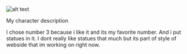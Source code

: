 ![alt text](https://github.com/Kasiczek/english-for-designers/blob/main/01-character-description/number3.png)

My character description

I chose number 3 because i like it and its my favorite number. 
And i put statues in it. I dont really like statues that much but its 
part of style of webside that im working on right now.

